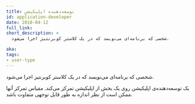 ```yaml
---
title: توسعه‌دهنده اپلیکیشن
id: application-developer
date: 2018-04-12
full_link: 
short_description: >
  شخصی که برنامه‌ای می‌نویسد که در یک کلاستر کوبرنتیز اجرا می‌شود.

aka: 
tags:
- user-type
---
```

 شخصی که برنامه‌ای می‌نویسد که در یک کلاستر کوبرنتیز اجرا می‌شود.

<!--more--> 

یک توسعه‌دهنده‌ی اپلیکیشن روی یک بخش از اپلیکیشن تمرکز می‌کند. مقیاس تمرکز آنها ممکن است از نظر اندازه به طور قابل توجهی متفاوت باشد.

